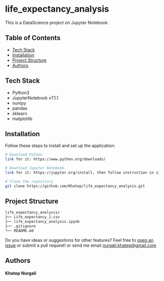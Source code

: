 # life_expectancy_analysis
This is a DataScience project on Jupyter Notebook. 

## Table of Contents
- [Tech Stack](#tech-stack)
- [Installation](#installation)
- [Project Structure](#project-structure)
- [Authors](#authors)

## Tech Stack

- Python3
- JupyterNotebook v7.1.1
- numpy
- pandas
- sklearn
- matplotlib

## Installation

Follow these steps to install and set up the application:

```bash
# Download Python.
link for it: https://www.python.org/downloads/

# Download Jupyter Notebook.
link for it: https://jupyter.org/install, then follow instruction in site for run the project

# Clone the repository
git clone https://github.com/Khatep/life_expectancy_analysis.git
```

## Project Structure

```bash
life_expectancy_analysis/
├── Life_expectancy_1.csv
├── life_expectancy_analysis.ipynb
├── .gitignore
└── README.md
```

Do you have ideas or suggestions for other features? Feel free to [open an issue](https://github.com/your-username/your-project/issues) or submit a pull request! or send me email nurgali.khatep@gmail.com 

## Authors

#### Khatep Nurgali

